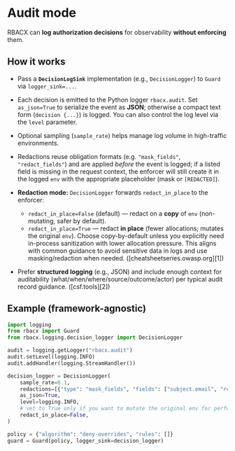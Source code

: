 # Audit mode

RBACX can **log authorization decisions** for observability **without enforcing** them.

## How it works

* Pass a **`DecisionLogSink`** implementation (e.g., `DecisionLogger`) to `Guard` via `logger_sink=...`.
* Each decision is emitted to the Python logger `rbacx.audit`. Set `as_json=True` to serialize the event as **JSON**; otherwise a compact text form (`decision {...}`) is logged. You can also control the log level via the `level` parameter.
* Optional sampling (`sample_rate`) helps manage log volume in high-traffic environments.
* Redactions reuse obligation formats (e.g. `"mask_fields"`, `"redact_fields"`) and are applied *before* the event is logged; if a listed field is missing in the request context, the enforcer will still create it in the logged `env` with the appropriate placeholder (mask or `[REDACTED]`).
* **Redaction mode:** `DecisionLogger` forwards `redact_in_place` to the enforcer:

  * `redact_in_place=False` (default) — redact on a **copy** of `env` (non-mutating, safer by default).
  * `redact_in_place=True` — redact **in place** (fewer allocations; mutates the original `env`).
    Choose copy-by-default unless you explicitly need in-process sanitization with lower allocation pressure. This aligns with common guidance to avoid sensitive data in logs and use masking/redaction when needed. ([cheatsheetseries.owasp.org][1])
* Prefer **structured logging** (e.g., JSON) and include enough context for auditability (what/when/where/source/outcome/actor) per typical audit record guidance. ([csf.tools][2])

## Example (framework-agnostic)

```python
import logging
from rbacx import Guard
from rbacx.logging.decision_logger import DecisionLogger

audit = logging.getLogger("rbacx.audit")
audit.setLevel(logging.INFO)
audit.addHandler(logging.StreamHandler())

decision_logger = DecisionLogger(
    sample_rate=0.1,
    redactions=[{"type": "mask_fields", "fields": ["subject.email", "resource.attrs.card"]}],
    as_json=True,
    level=logging.INFO,
    # set to True only if you want to mutate the original env for performance
    redact_in_place=False,
)

policy = {"algorithm": "deny-overrides", "rules": []}
guard = Guard(policy, logger_sink=decision_logger)
```

